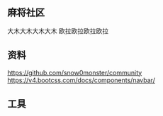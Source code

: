 ## 麻将社区
大木大木大木大木
欧拉欧拉欧拉欧拉

## 资料
https://github.com/snow0monster/community
https://v4.bootcss.com/docs/components/navbar/

## 工具

